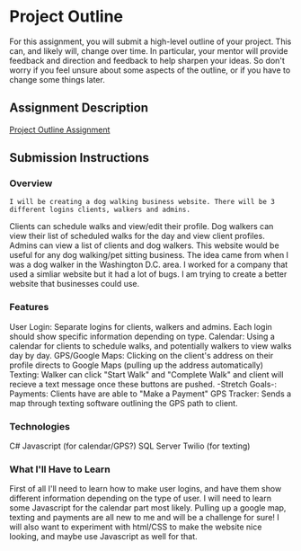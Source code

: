 # Project Outline
For this assignment, you will submit a high-level outline of your project. This can, and likely will, change over time. In particular, your mentor will provide feedback and direction and feedback to help sharpen your ideas. So don't worry if you feel unsure about some aspects of the outline, or if you have to change some things later.

## Assignment Description
[Project Outline Assignment](https://education.launchcode.org/liftoff/assignments/project-outline/)

## Submission Instructions

### Overview
	I will be creating a dog walking business website. There will be 3 different logins clients, walkers and admins. 
Clients can schedule walks and view/edit their profile. Dog walkers can view their list of scheduled walks for the day and view client profiles. 
Admins can view a list of clients and dog walkers. This website would be useful for any dog walking/pet sitting business. The idea
came from when I was a dog walker in the Washington D.C. area. I worked for a company that used a simliar website but it had a lot of
bugs. I am trying to create a better website that businesses could use.
### Features
User Login: Separate logins for clients, walkers and admins. Each login should show specific information depending on type.
Calendar: Using a calendar for clients to schedule walks, and potentially walkers to view walks day by day.
GPS/Google Maps: Clicking on the client's address on their profile directs to Google Maps (pulling up the address automatically)	
Texting: Walker can click "Start Walk" and "Complete Walk" and client will recieve a text message once these buttons are pushed.
-Stretch Goals-: 
				 Payments: Clients have are able to "Make a Payment"
				 GPS Tracker: Sends a map through texting software outlining the GPS path to client.
### Technologies
C#
Javascript (for calendar/GPS?)
SQL Server
Twilio (for texting)

### What I'll Have to Learn
First of all I'll need to learn how to make user logins, and have them show different information depending on the type of user.
I will need to learn some Javascript for the calendar part most likely. Pulling up a google map, texting and payments are all new
to me and will be a challenge for sure! I will also want to experiment with html/CSS to make the website nice looking, and maybe
use Javascript as well for that.
